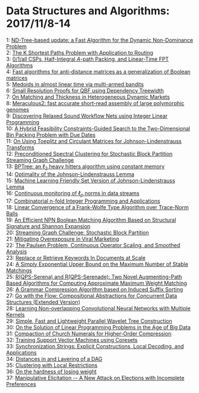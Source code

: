 # Data Structures and Algorithms: 2017/11/8-14  
1: [ND-Tree-based update: a Fast Algorithm for the Dynamic Non-Dominance  Problem](https://doi.org/10.48550/arXiv.1603.04798)  
2: [The K Shortest Paths Problem with Application to Routing](https://doi.org/10.48550/arXiv.1610.06934)  
3: [0/1/all CSPs, Half-Integral $A$-path Packing, and Linear-Time FPT  Algorithms](https://doi.org/10.48550/arXiv.1704.02700)  
4: [Fast algorithms for anti-distance matrices as a generalization of  Boolean matrices](https://doi.org/10.48550/arXiv.1705.08743)  
5: [Medoids in almost linear time via multi-armed bandits](https://doi.org/10.48550/arXiv.1711.00817)  
6: [Small Resolution Proofs for QBF using Dependency Treewidth](https://doi.org/10.48550/arXiv.1711.02120)  
7: [On Matching and Thickness in Heterogeneous Dynamic Markets](https://doi.org/10.48550/arXiv.1606.03626)  
8: [Meraculous2: fast accurate short-read assembly of large polymorphic  genomes](https://doi.org/10.48550/arXiv.1608.01031)  
9: [Discovering Relaxed Sound Workflow Nets using Integer Linear Programming](https://doi.org/10.48550/arXiv.1703.06733)  
10: [A Hybrid Feasibility Constraints-Guided Search to the Two-Dimensional  Bin Packing Problem with Due Dates](https://doi.org/10.48550/arXiv.1703.07244)  
11: [On Using Toeplitz and Circulant Matrices for Johnson-Lindenstrauss  Transforms](https://doi.org/10.48550/arXiv.1706.10110)  
12: [Preconditioned Spectral Clustering for Stochastic Block Partition  Streaming Graph Challenge](https://doi.org/10.48550/arXiv.1708.07481)  
13: [BPTree: an $\ell_2$ heavy hitters algorithm using constant memory](https://doi.org/10.48550/arXiv.1603.00759)  
14: [Optimality of the Johnson-Lindenstrauss Lemma](https://doi.org/10.48550/arXiv.1609.02094)  
15: [Machine Learning Friendly Set Version of Johnson-Lindenstrauss Lemma](https://doi.org/10.48550/arXiv.1703.01507)  
16: [Continuous monitoring of $\ell_p$ norms in data streams](https://doi.org/10.48550/arXiv.1704.06710)  
17: [Combinatorial n-fold Integer Programming and Applications](https://doi.org/10.48550/arXiv.1705.08657)  
18: [Linear Convergence of a Frank-Wolfe Type Algorithm over Trace-Norm Balls](https://doi.org/10.48550/arXiv.1708.02105)  
19: [An Efficient NPN Boolean Matching Algorithm Based on Structural  Signature and Shannon Expansion](https://doi.org/10.48550/arXiv.1708.04597)  
20: [Streaming Graph Challenge: Stochastic Block Partition](https://doi.org/10.48550/arXiv.1708.07883)  
21: [Mitigating Overexposure in Viral Marketing](https://doi.org/10.48550/arXiv.1709.04123)  
22: [The Paulsen Problem, Continuous Operator Scaling, and Smoothed Analysis](https://doi.org/10.48550/arXiv.1710.02587)  
23: [Replace or Retrieve Keywords In Documents at Scale](https://doi.org/10.48550/arXiv.1711.00046)  
24: [A Simply Exponential Upper Bound on the Maximum Number of Stable  Matchings](https://doi.org/10.48550/arXiv.1711.01032)  
25: [R(QPS-Serena) and R(QPS-Serenade): Two Novel Augmenting-Path Based  Algorithms for Computing Approximate Maximum Weight Matching](https://doi.org/10.48550/arXiv.1711.03178)  
26: [A Grammar Compression Algorithm based on Induced Suffix Sorting](https://doi.org/10.48550/arXiv.1711.03205)  
27: [Go with the Flow: Compositional Abstractions for Concurrent Data  Structures (Extended Version)](https://doi.org/10.48550/arXiv.1711.03272)  
28: [Learning Non-overlapping Convolutional Neural Networks with Multiple  Kernels](https://doi.org/10.48550/arXiv.1711.03440)  
29: [Simple, Fast and Lightweight Parallel Wavelet Tree Construction](https://doi.org/10.48550/arXiv.1702.07578)  
30: [On the Solution of Linear Programming Problems in the Age of Big Data](https://doi.org/10.48550/arXiv.1706.10030)  
31: [Compaction of Church Numerals for Higher-Order Compression](https://doi.org/10.48550/arXiv.1706.10061)  
32: [Training Support Vector Machines using Coresets](https://doi.org/10.48550/arXiv.1708.03835)  
33: [Synchronization Strings: Explicit Constructions, Local Decoding, and  Applications](https://doi.org/10.48550/arXiv.1710.09795)  
34: [Distances in and Layering of a DAG](https://doi.org/10.48550/arXiv.1711.03256)  
35: [Clustering with Local Restrictions](https://doi.org/10.48550/arXiv.1711.03885)  
36: [On the hardness of losing weight](https://doi.org/10.48550/arXiv.1711.03894)  
37: [Manipulative Elicitation -- A New Attack on Elections with Incomplete  Preferences](https://doi.org/10.48550/arXiv.1711.03948)  